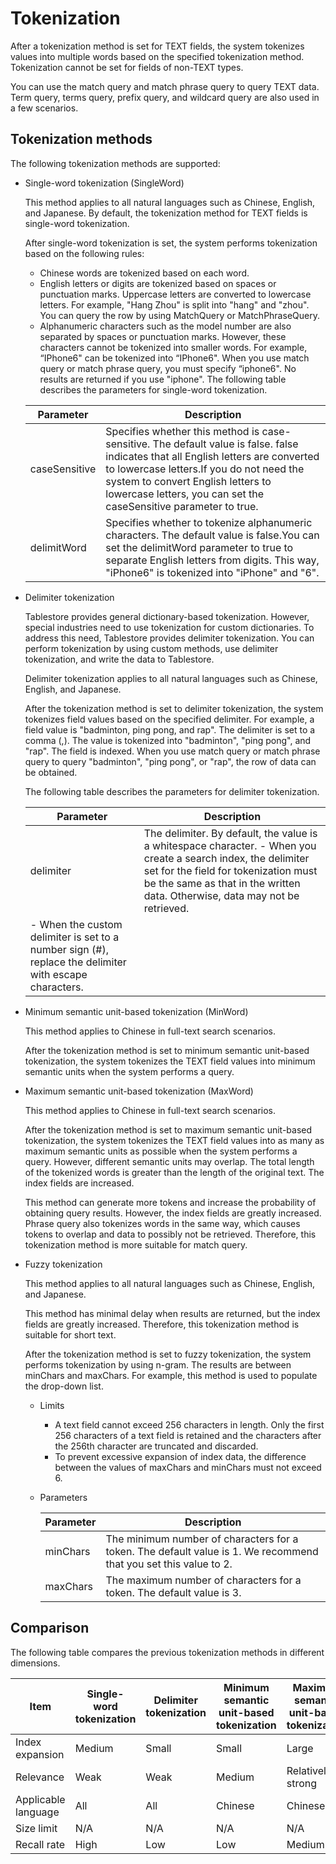 # Tokenization

After a tokenization method is set for TEXT fields, the system tokenizes values into multiple words based on the specified tokenization method. Tokenization cannot be set for fields of non-TEXT types.

You can use the match query and match phrase query to query TEXT data. Term query, terms query, prefix query, and wildcard query are also used in a few scenarios.

## Tokenization methods

The following tokenization methods are supported:

-   Single-word tokenization \(SingleWord\)

    This method applies to all natural languages such as Chinese, English, and Japanese. By default, the tokenization method for TEXT fields is single-word tokenization.

    After single-word tokenization is set, the system performs tokenization based on the following rules:

    -   Chinese words are tokenized based on each word.
    -   English letters or digits are tokenized based on spaces or punctuation marks. Uppercase letters are converted to lowercase letters. For example, "Hang Zhou" is split into "hang" and "zhou". You can query the row by using MatchQuery or MatchPhraseQuery.
    -   Alphanumeric characters such as the model number are also separated by spaces or punctuation marks. However, these characters cannot be tokenized into smaller words. For example, “IPhone6" can be tokenized into “IPhone6". When you use match query or match phrase query, you must specify “iphone6". No results are returned if you use "iphone".
    The following table describes the parameters for single-word tokenization.

    |Parameter|Description|
    |---------|-----------|
    |caseSensitive|Specifies whether this method is case-sensitive. The default value is false. false indicates that all English letters are converted to lowercase letters.If you do not need the system to convert English letters to lowercase letters, you can set the caseSensitive parameter to true. |
    |delimitWord|Specifies whether to tokenize alphanumeric characters. The default value is false.You can set the delimitWord parameter to true to separate English letters from digits. This way, "iPhone6" is tokenized into "iPhone" and "6". |

-   Delimiter tokenization

    Tablestore provides general dictionary-based tokenization. However, special industries need to use tokenization for custom dictionaries. To address this need, Tablestore provides delimiter tokenization. You can perform tokenization by using custom methods, use delimiter tokenization, and write the data to Tablestore.

    Delimiter tokenization applies to all natural languages such as Chinese, English, and Japanese.

    After the tokenization method is set to delimiter tokenization, the system tokenizes field values based on the specified delimiter. For example, a field value is "badminton, ping pong, and rap". The delimiter is set to a comma \(,\). The value is tokenized into "badminton", "ping pong", and "rap". The field is indexed. When you use match query or match phrase query to query "badminton", "ping pong", or "rap", the row of data can be obtained.

    The following table describes the parameters for delimiter tokenization.

    |Parameter|Description|
    |---------|-----------|
    |delimiter|The delimiter. By default, the value is a whitespace character.    -   When you create a search index, the delimiter set for the field for tokenization must be the same as that in the written data. Otherwise, data may not be retrieved.
    -   When the custom delimiter is set to a number sign \(\#\), replace the delimiter with escape characters. |

-   Minimum semantic unit-based tokenization \(MinWord\)

    This method applies to Chinese in full-text search scenarios.

    After the tokenization method is set to minimum semantic unit-based tokenization, the system tokenizes the TEXT field values into minimum semantic units when the system performs a query.

-   Maximum semantic unit-based tokenization \(MaxWord\)

    This method applies to Chinese in full-text search scenarios.

    After the tokenization method is set to maximum semantic unit-based tokenization, the system tokenizes the TEXT field values into as many as maximum semantic units as possible when the system performs a query. However, different semantic units may overlap. The total length of the tokenized words is greater than the length of the original text. The index fields are increased.

    This method can generate more tokens and increase the probability of obtaining query results. However, the index fields are greatly increased. Phrase query also tokenizes words in the same way, which causes tokens to overlap and data to possibly not be retrieved. Therefore, this tokenization method is more suitable for match query.

-   Fuzzy tokenization

    This method applies to all natural languages such as Chinese, English, and Japanese.

    This method has minimal delay when results are returned, but the index fields are greatly increased. Therefore, this tokenization method is suitable for short text.

    After the tokenization method is set to fuzzy tokenization, the system performs tokenization by using n-gram. The results are between minChars and maxChars. For example, this method is used to populate the drop-down list.

    -   Limits
        -   A text field cannot exceed 256 characters in length. Only the first 256 characters of a text field is retained and the characters after the 256th character are truncated and discarded.
        -   To prevent excessive expansion of index data, the difference between the values of maxChars and minChars must not exceed 6.
    -   Parameters

        |Parameter|Description|
        |---------|-----------|
        |minChars|The minimum number of characters for a token. The default value is 1. We recommend that you set this value to 2.|
        |maxChars|The maximum number of characters for a token. The default value is 3.|


## Comparison

The following table compares the previous tokenization methods in different dimensions.

|Item|Single-word tokenization|Delimiter tokenization|Minimum semantic unit-based tokenization|Maximum semantic unit-based tokenization|Fuzzy tokenization|
|----|------------------------|----------------------|----------------------------------------|----------------------------------------|------------------|
|Index expansion|Medium|Small|Small|Large|Huge|
|Relevance|Weak|Weak|Medium|Relatively strong|Relatively strong|
|Applicable language|All|All|Chinese|Chinese|All|
|Size limit|N/A|N/A|N/A|N/A|32|
|Recall rate|High|Low|Low|Medium|Medium|

